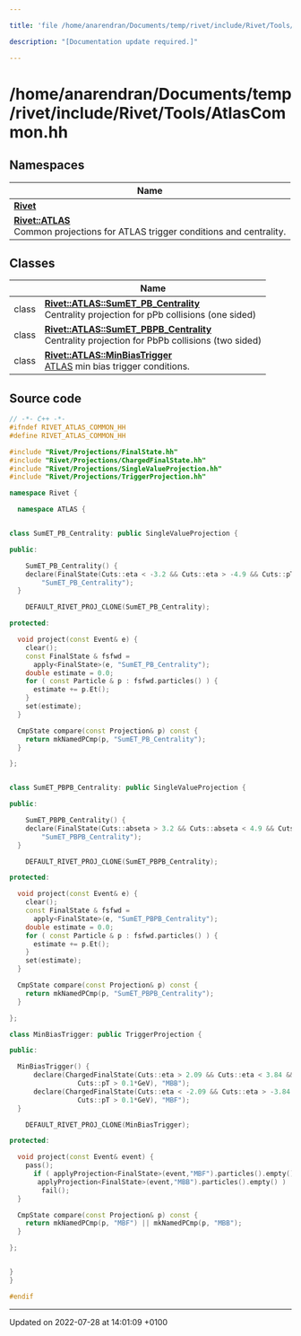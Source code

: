 ```yaml
---

title: 'file /home/anarendran/Documents/temp/rivet/include/Rivet/Tools/AtlasCommon.hh'

description: "[Documentation update required.]"

---
```


# /home/anarendran/Documents/temp/rivet/include/Rivet/Tools/AtlasCommon.hh



## Namespaces

| Name           |
| -------------- |
| **[Rivet](http://example.org/namespaces/namespacerivet/)**  |
| **[Rivet::ATLAS](http://example.org/namespaces/namespacerivet_1_1atlas/)** <br>Common projections for ATLAS trigger conditions and centrality.  |

## Classes

|                | Name           |
| -------------- | -------------- |
| class | **[Rivet::ATLAS::SumET_PB_Centrality](http://example.org/classes/classrivet_1_1atlas_1_1sumet__pb__centrality/)** <br>Centrality projection for pPb collisions (one sided)  |
| class | **[Rivet::ATLAS::SumET_PBPB_Centrality](http://example.org/classes/classrivet_1_1atlas_1_1sumet__pbpb__centrality/)** <br>Centrality projection for PbPb collisions (two sided)  |
| class | **[Rivet::ATLAS::MinBiasTrigger](http://example.org/classes/classrivet_1_1atlas_1_1minbiastrigger/)** <br><a href="http://example.org/namespaces/namespacerivet_1_1atlas/">ATLAS</a> min bias trigger conditions.  |




## Source code

```cpp
// -*- C++ -*-
#ifndef RIVET_ATLAS_COMMON_HH
#define RIVET_ATLAS_COMMON_HH

#include "Rivet/Projections/FinalState.hh"
#include "Rivet/Projections/ChargedFinalState.hh"
#include "Rivet/Projections/SingleValueProjection.hh"
#include "Rivet/Projections/TriggerProjection.hh"

namespace Rivet {

  namespace ATLAS {


class SumET_PB_Centrality: public SingleValueProjection {

public:

    SumET_PB_Centrality() {
    declare(FinalState(Cuts::eta < -3.2 && Cuts::eta > -4.9 && Cuts::pT > 0.1*GeV),
        "SumET_PB_Centrality");
  }

    DEFAULT_RIVET_PROJ_CLONE(SumET_PB_Centrality);

protected:

  void project(const Event& e) {
    clear();
    const FinalState & fsfwd =
      apply<FinalState>(e, "SumET_PB_Centrality");
    double estimate = 0.0;
    for ( const Particle & p : fsfwd.particles() ) {
      estimate += p.Et();
    }
    set(estimate);
  }

  CmpState compare(const Projection& p) const {
    return mkNamedPCmp(p, "SumET_PB_Centrality");
  }

};


class SumET_PBPB_Centrality: public SingleValueProjection {

public:

    SumET_PBPB_Centrality() {
    declare(FinalState(Cuts::abseta > 3.2 && Cuts::abseta < 4.9 && Cuts::pT > 0.1*GeV),
        "SumET_PBPB_Centrality");
  }

    DEFAULT_RIVET_PROJ_CLONE(SumET_PBPB_Centrality);

protected:

  void project(const Event& e) {
    clear();
    const FinalState & fsfwd =
      apply<FinalState>(e, "SumET_PBPB_Centrality");
    double estimate = 0.0;
    for ( const Particle & p : fsfwd.particles() ) {
      estimate += p.Et();
    }
    set(estimate);
  }

  CmpState compare(const Projection& p) const {
    return mkNamedPCmp(p, "SumET_PBPB_Centrality");
  }

};

class MinBiasTrigger: public TriggerProjection {

public:

  MinBiasTrigger() {
      declare(ChargedFinalState(Cuts::eta > 2.09 && Cuts::eta < 3.84 &&
                 Cuts::pT > 0.1*GeV), "MBB");
      declare(ChargedFinalState(Cuts::eta < -2.09 && Cuts::eta > -3.84 &&
                 Cuts::pT > 0.1*GeV), "MBF");
  }

    DEFAULT_RIVET_PROJ_CLONE(MinBiasTrigger);

protected:

  void project(const Event& event) {
    pass();
      if ( applyProjection<FinalState>(event,"MBF").particles().empty() ||
       applyProjection<FinalState>(event,"MBB").particles().empty() )
        fail();
  }

  CmpState compare(const Projection& p) const {
    return mkNamedPCmp(p, "MBF") || mkNamedPCmp(p, "MBB");
  }

};


}
}

#endif
```


-------------------------------

Updated on 2022-07-28 at 14:01:09 +0100
